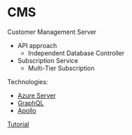 ﻿# CMS
Customer Management Server

* API approach
    * Independent Database Controller
* Subscription Service
    * Multi-Tier Subscription


Technologies:

* [Azure Server]('')
* [GraphQL]('')
* [Apollo]('')

[Tutorial]('https://www.youtube.com/watch?v=7R33hGFV4f0')